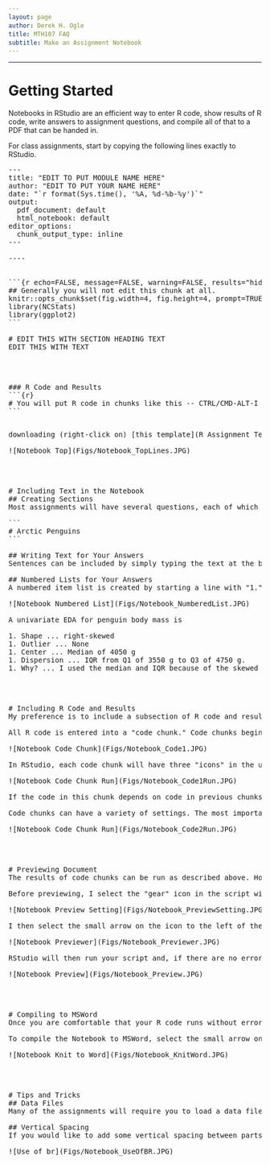 ```yaml
---
layout: page
author: Derek H. Ogle
title: MTH107 FAQ
subtitle: Make an Assignment Notebook
---
```


----

# Getting Started
Notebooks in RStudio are an efficient way to enter R code, show results of R code, write answers to assignment questions, and compile all of that to a PDF that can be handed in.

For class assignments, start by copying the following lines exactly to RStudio.

<pre>
---
title: "EDIT TO PUT MODULE NAME HERE"
author: "EDIT TO PUT YOUR NAME HERE"
date: "`r format(Sys.time(), '%A, %d-%b-%y')`"
output:
  pdf_document: default
  html_notebook: default
editor_options:
  chunk_output_type: inline
---

----


```{r echo=FALSE, message=FALSE, warning=FALSE, results="hide"}
## Generally you will not edit this chunk at all.
knitr::opts_chunk$set(fig.width=4, fig.height=4, prompt=TRUE, comment="")
library(NCStats)
library(ggplot2)
```

# EDIT THIS WITH SECTION HEADING TEXT
EDIT THIS WITH TEXT

<br>

### R Code and Results
```{r}
# You will put R code in chunks like this -- CTRL/CMD-ALT-I to add a chunk
```
<pre>

downloading (right-click on) [this template](R Assignment Template.Rmd) and opening it in RStudio. Then immediately save the template file with a different name (e.g., "Assignment1" ... make sure that the name does not have a "dot" in it). Then edit the Title in line 2 to something that represents the assignment (e.g., "Linear Regression in R") and the Author in line 3 to your name. Do not change anything else in the first 20 lines.

![Notebook Top](Figs/Notebook_TopLines.JPG)

<br>

# Including Text in the Notebook
## Creating Sections
Most assignments will have several questions, each of which is identified with a section heading. Your answers to the assignments should be shown under section headings with the same name as on the assignment. Section headings can be created in the notebook by preceding the section heading name with a hashtag. For example, the line below would create a section heading called "Arctic Penguins".

```
# Arctic Penguins
```

## Writing Text for Your Answers
Sentences can be included by simply typing the text at the beginning of any line. A new paragraph is created by pressing return twice so that there is a blank line between paragraphs.

## Numbered Lists for Your Answers
A numbered item list is created by starting a line with "1." followed by what you want after the number (e.g., your answer). If there are no blank lines between consecutive "1." items then RStudio will automatically iterate the numbering when the document is compiled. For example, typing this will produce the result further below ...

![Notebook Numbered List](Figs/Notebook_NumberedList.JPG)

A univariate EDA for penguin body mass is

1. Shape ... right-skewed
1. Outlier ... None
1. Center ... Median of 4050 g
1. Dispersion ... IQR from Q1 of 3550 g to Q3 of 4750 g.
1. Why? ... I used the median and IQR because of the skewed shape of the data.

<br>

# Including R Code and Results
My preference is to include a subsection of R code and results **AFTER** you have answered the questions. You can create a subsection for this code by starting a line with "#### R Code and Results".

All R code is entered into a "code chunk." Code chunks begin with three backticks followed by curly brackets around "r" (see line 33 below) and end with three backticks (see line 36 below). Between the beginning and ending of the code chunk can be any viable R code. For example,

![Notebook Code Chunk](Figs/Notebook_Code1.JPG)

In RStudio, each code chunk will have three "icons" in the upper-right portion of the gray chunk (see above). Pressing the right-most icon (right-pointing green arrow) will run the code in the current chunk and show the results immediately below the chunk. For example,

![Notebook Code Chunk Run](Figs/Notebook_Code1Run.JPG)

If the code in this chunk depends on code in previous chunks being run then press the middle icon (gray down arrow pointing to a green horizontal line) to run all code in chunks above the current chunk. If the code in previous chunks had already been run then this is unnecessary.

Code chunks can have a variety of settings. The most important settings can be controlled through the left-most "gear" icon. My most common change here is to change the figure width to be smaller (to 4 inches wide) and, if you want the plot to be square, to change the figure height to the same value. I may also "turn off" the warnings and messages, but I never do this immediately as I would like to see those first before deciding that I should "hide" them. Below shows the gear box for changing the figure width and how the code chunk and result is changed.

![Notebook Code Chunk Run](Figs/Notebook_Code2Run.JPG)

<br>

# Previewing Document
The results of code chunks can be run as described above. However, an HTML version of the entire document can be viewed within RStudio. This is particularly useful as you are building your complete document. Compiling a completed document to MSWord (and then ultimately a PDF) is described in the next section.

Before previewing, I select the "gear" icon in the script window toolbar and change "Preview in Window" to "Preview in Viewer Pane."

![Notebook Preview Setting](Figs/Notebook_PreviewSetting.JPG)

I then select the small arrow on the icon to the left of the gear icon that will either say "Preview" or "Knit" and select "Preview HTML".

![Notebook Previewer](Figs/Notebook_Previewer.JPG)

RStudio will then run your script and, if there are no errors, show a preview of the document in the lower-right pane (which may expand to be just the right pane).

![Notebook Preview](Figs/Notebook_Preview.JPG)

<br>

# Compiling to MSWord
Once you are comfortable that your R code runs without error and that you have answered all questions for the assignment, then you should compile your Notebook to a MSWord documet. In MSWord you can then save the document to a PDF for handing in via GradeScope.

To compile the Notebook to MSWord, select the small arrow on the icon that either says "Preview" or "Knit" and select "Knit to Word". If you get an error related to the name of your Notebook file, then simply select "Knit to Word" a second time. If the document does not produce an MSWord document (this make take several seconds) then there may be an error in your R code.

![Notebook Knit to Word](Figs/Notebook_KnitWord.JPG)

<br>

# Tips and Tricks
## Data Files
Many of the assignments will require you to load a data file for analysis. The data file to be loaded SHOULD be **saved in the same directory as your Notebook file.**

## Vertical Spacing
If you would like to add some vertical spacing between parts of your notebook (e.g., between sections, between code and paragraphs, etc.) then add a "br" between less than and greater than signs (see below) with a blank line both above and below it where you want the vertical spacing. For example,

![Use of br](Figs/Notebook_UseOfBR.JPG)
